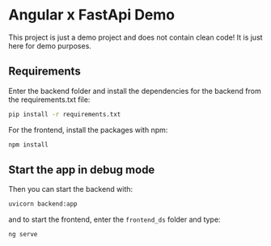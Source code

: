 # Angular x FastApi Demo

This project is just a demo project and does not contain clean code! It is just here for demo purposes.

## Requirements

Enter the backend folder and install the dependencies for the backend from the requirements.txt file:

```bash
pip install -r requirements.txt
```

For the frontend, install the packages with npm:

```bash
npm install
```

## Start the app in debug mode

Then you can start the backend with:

```bash
uvicorn backend:app
```

and to start the frontend, enter the `frontend_ds` folder and type:

```bash
ng serve
```